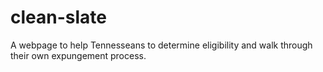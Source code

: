 # clean-slate
A webpage to help Tennesseans to determine eligibility and walk through their own expungement process.
